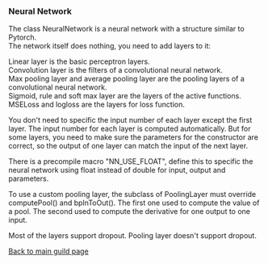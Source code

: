 ### Neural Network
The class NeuralNetwork is a neural network with a structure similar to Pytorch.  
The network itself does nothing, you need to add layers to it:

Linear layer is the basic perceptron layers.  
Convolution layer is the filters of a convolutional neural network.  
Max pooling layer and average pooling layer are the pooling layers of a convolutional neural network.  
Sigmoid, rule and soft max layer are the layers of the active functions.  
MSELoss and logloss are the layers for loss function.  

You don't need to specific the input number of each layer except the first layer. The input number for each layer is computed automatically. But for some layers, you need to make sure the parameters for the constructor are correct, so the output of one layer can match the input of the next layer.

There is a precompile macro "NN_USE_FLOAT", define this to specific the neural network using float instead of double for input,  output and parameters.  

To use a custom pooling layer, the subclass of PoolingLayer must override computePool() and bpInToOut(). The first one used to compute the value of a pool. The second used to compute the derivative for one output to one input.

Most of the layers support dropout. Pooling layer doesn't support dropout.


[Back to main guild page](https://github.com/leejuqiang/LGFW/blob/master/README.md)
